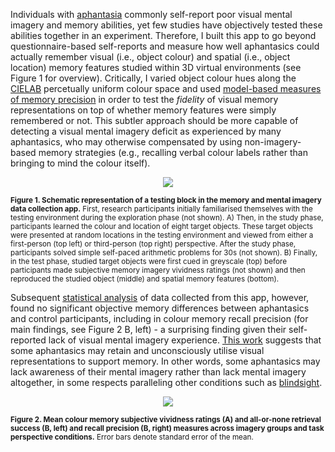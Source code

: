 Individuals with [aphantasia](https://aphantasia.com/what-is-aphantasia/) commonly self-report poor visual mental imagery and memory abilities, yet few studies have objectively tested these abilities together in an experiment. Therefore, I built this app to go beyond questionnaire-based self-reports and measure how well aphantasics could actually remember visual (i.e., object colour) and spatial (i.e., object location) memory features studied within 3D virtual environments (see Figure 1 for overview). Critically, I varied object colour hues along the [CIELAB](https://www.hunterlab.com/blog/what-is-cielab-color-space/) percetually uniform colour space and used [model-based measures of memory precision](https://www.ncbi.nlm.nih.gov/pmc/articles/PMC2588137/) in order to test the _fidelity_ of visual memory representations on top of whether memory features were simply remembered or not. This subtler approach should be more capable of detecting a visual mental imagery deficit as experienced by many aphantasics, who may otherwise compensated by using non-imagery-based memory strategies (e.g., recalling verbal colour labels rather than bringing to mind the colour itself).


<p align="center">
  <img src="https://github.com/Michael-Siena/Memory-And-Mental-Imagery-App/assets/49949052/7bfc0fb5-c1e9-4508-9f97-f608407fb65a" />
</p>

<small>**Figure 1. Schematic representation of a testing block in the memory and mental imagery data collection app.**
First, research participants initially familiarised themselves with the testing environment during the exploration phase (not shown). A) Then, in the study phase, participants learned the colour and location 
of eight target objects. These target objects were presented at random locations in the testing environment and viewed from either a first-person (top left) or third-person (top right) perspective. 
After the study phase, participants solved simple self-paced arithmetic problems for 30s (not shown). B) Finally, in the test phase, studied target objects were first cued in greyscale (top) before participants 
made subjective memory imagery vividness ratings (not shown) and then reproduced the studied object (middle) and spatial memory features (bottom).</small>

Subsequent [statistical analysis](https://github.com/Michael-Siena/Aphantasia-Study-Analysis) of data collected from this app, however, found no significant objective memory differences between aphantasics and control participants, including in colour memory recall precision (for main findings, see Figure 2 B, left) - a surprising finding given their self-reported lack of visual mental imagery experience. [This work](https://direct.mit.edu/jocn/article-abstract/doi/10.1162/jocn_a_02120/119441/Metacognitive-Awareness-and-the-Subjective?redirectedFrom=fulltext) suggests that some aphantasics may retain and unconsciously utilise visual representations to support memory. In other words, some aphantasics may lack awareness of their mental imagery rather than lack mental imagery altogether, in some respects paralleling other conditions such as [blindsight](https://www.ncbi.nlm.nih.gov/pmc/articles/PMC5493986/). 

<p align="center">
  <img src=https://github.com/Michael-Siena/Memory-And-Mental-Imagery-Test-App/assets/49949052/d3f102d8-450b-41c2-a33f-7bf607b9ce6f" />
</p>

<small>**Figure 2. Mean colour memory subjective vividness ratings (A) and all-or-none retrieval success (B, left) and recall precision (B, right) measures across imagery groups and task perspective conditions.** Error bars denote standard error of the mean.
